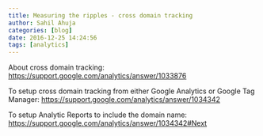 ```yaml
---
title: Measuring the ripples - cross domain tracking
author: Sahil Ahuja
categories: [blog]
date: 2016-12-25 14:24:56
tags: [analytics]
---
```


About cross domain tracking: https://support.google.com/analytics/answer/1033876

To setup cross domain tracking from either Google Analytics or Google Tag Manager: https://support.google.com/analytics/answer/1034342

To setup Analytic Reports to include the domain name: https://support.google.com/analytics/answer/1034342#Next